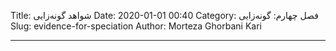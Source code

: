 Title: شواهد گونه‌زایی
Date: 2020-01-01 00:40
Category: فصل چهارم: گونه‌زایی
Slug: evidence-for-speciation
Author: Morteza Ghorbani Kari

------
